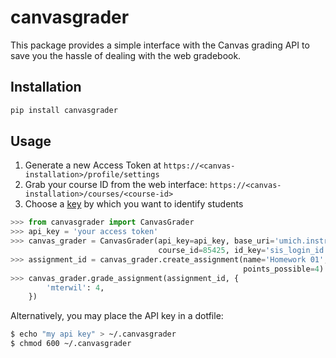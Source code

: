 # canvasgrader

This package provides a simple interface with the Canvas grading API to save you
the hassle of dealing with the web gradebook.

## Installation
```bash
pip install canvasgrader
```

## Usage
1. Generate a new Access Token at `https://<canvas-installation>/profile/settings`
1. Grab your course ID from the web interface: `https://<canvas-installation>/courses/<course-id>`
1. Choose a [key] by which you want to identify students

```python
>>> from canvasgrader import CanvasGrader
>>> api_key = 'your access token'
>>> canvas_grader = CanvasGrader(api_key=api_key, base_uri='umich.instructure.com',
                                 course_id=85425, id_key='sis_login_id')
>>> assignment_id = canvas_grader.create_assignment(name='Homework 01',
                                                    points_possible=4)
>>> canvas_grader.grade_assignment(assignment_id, {
        'mterwil': 4,
    })
```

Alternatively, you may place the API key in a dotfile:

```bash
$ echo "my api key" > ~/.canvasgrader
$ chmod 600 ~/.canvasgrader
```

[key]: https://canvas.instructure.com/doc/api/file.object_ids.html
